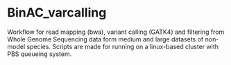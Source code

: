 # BinAC_varcalling
Workflow for read mapping (bwa), variant calling (GATK4) and filtering from Whole Genome Sequencing data form medium and large datasets of non-model species.
Scripts are made for running on a linux-based cluster with PBS queueing system.
